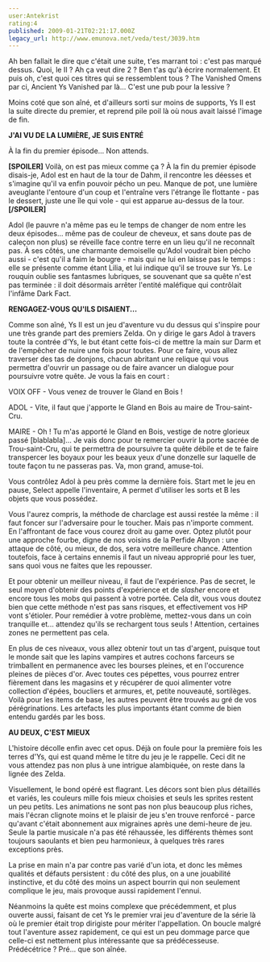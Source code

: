 ```yaml
---
user:Antekrist
rating:4
published: 2009-01-21T02:21:17.000Z
legacy_url: http://www.emunova.net/veda/test/3039.htm
---
```

Ah ben fallait le dire que c'était une suite, t'es marrant toi : c'est pas marqué dessus. Quoi, le II ? Ah ça veut dire 2 ? Ben t'as qu'à écrire normalement. Et puis oh, c'est quoi ces titres qui se ressemblent tous ? The Vanished Omens par ci, Ancient Ys Vanished par là... C'est une pub pour la lessive ?  

Moins coté que son aîné, et d'ailleurs sorti sur moins de supports, Ys II est la suite directe du premier, et reprend pile poil là où nous avait laissé l'image de fin.  

  

**J'AI VU DE LA LUMIÈRE, JE SUIS ENTRÉ**  

À la fin du premier épisode... Non attends.  

**\[SPOILER\]** Voilà, on est pas mieux comme ça ? À la fin du premier épisode disais-je, Adol est en haut de la tour de Dahm, il rencontre les déesses et s'imagine qu'il va enfin pouvoir pécho un peu. Manque de pot, une lumière aveuglante l'entoure d'un coup et l'entraîne vers l'étrange île flottante - pas le dessert, juste une île qui vole - qui est apparue au-dessus de la tour. **\[/SPOILER\]**  

Adol (le pauvre n'a même pas eu le temps de changer de nom entre les deux épisodes... même pas de couleur de cheveux, et sans doute pas de caleçon non plus) se réveille face contre terre en un lieu qu'il ne reconnaît pas. À ses côtés, une charmante demoiselle qu'Adol voudrait bien pécho aussi - c'est qu'il a faim le bougre - mais qui ne lui en laisse pas le temps : elle se présente comme étant Lilia, et lui indique qu'il se trouve sur Ys. Le rouquin oublie ses fantasmes lubriques, se souvenant que sa quête n'est pas terminée : il doit désormais arrêter l'entité maléfique qui contrôlait l'infâme Dark Fact.  

  

**RENGAGEZ-VOUS QU'ILS DISAIENT...**  

Comme son aîné, Ys II est un jeu d'aventure vu du dessus qui s'inspire pour une très grande part des premiers Zelda. On y dirige le gars Adol à travers toute la contrée d'Ys, le but étant cette fois-ci de mettre la main sur Darm et de l'empêcher de nuire une fois pour toutes. Pour ce faire, vous allez traverser des tas de donjons, chacun abritant une relique qui vous permettra d'ouvrir un passage ou de faire avancer un dialogue pour poursuivre votre quête. Je vous la fais en court :  

VOIX OFF - Vous venez de trouver le Gland en Bois !  

ADOL - Vite, il faut que j'apporte le Gland en Bois au maire de Trou-saint-Cru.  

MAIRE - Oh ! Tu m'as apporté le Gland en Bois, vestige de notre glorieux passé \[blablabla\]... Je vais donc pour te remercier ouvrir la porte sacrée de Trou-saint-Cru, qui te permettra de poursuivre ta quête débile et de te faire transpercer les boyaux pour les beaux yeux d'une donzelle sur laquelle de toute façon tu ne passeras pas. Va, mon grand, amuse-toi.  

Vous contrôlez Adol à peu près comme la dernière fois. Start met le jeu en pause, Select appelle l'inventaire, A permet d'utiliser les sorts et B les objets que vous possédez.  

Vous l'aurez compris, la méthode de charclage est aussi restée la même : il faut foncer sur l'adversaire pour le toucher. Mais pas n'importe comment. En l'affrontant de face vous courez droit au game over. Optez plutôt pour une approche fourbe, digne de nos voisins de la Perfide Albyon : une attaque de côté, ou mieux, de dos, sera votre meilleure chance. Attention toutefois, face à certains ennemis il faut un niveau approprié pour les tuer, sans quoi vous ne faites que les repousser.  

Et pour obtenir un meilleur niveau, il faut de l'expérience. Pas de secret, le seul moyen d'obtenir des points d'expérience et de _slasher_ encore et encore tous les mobs qui passent à votre portée. Cela dit, vous vous doutez bien que cette méthode n'est pas sans risques, et effectivement vos HP vont s'étioler. Pour remédier à votre problème, mettez-vous dans un coin tranquille et... attendez qu'ils se rechargent tous seuls ! Attention, certaines zones ne permettent pas cela.  

En plus de ces niveaux, vous allez obtenir tout un tas d'argent, puisque tout le monde sait que les lapins vampires et autres cochons farceurs se trimballent en permanence avec les bourses pleines, et en l'occurence pleines de pièces d'or. Avec toutes ces pépettes, vous pourrez entrer fièrement dans les magasins et y récupérer de quoi alimenter votre collection d'épées, boucliers et armures, et, petite nouveauté, sortilèges. Voilà pour les items de base, les autres peuvent être trouvés au gré de vos pérégrinations. Les artefacts les plus importants étant comme de bien entendu gardés par les boss.  

  

**AU DEUX, C'EST MIEUX**  

L'histoire décolle enfin avec cet opus. Déjà on foule pour la première fois les terres d'Ys, qui est quand même le titre du jeu je le rappelle. Ceci dit ne vous attendez pas non plus à une intrigue alambiquée, on reste dans la lignée des Zelda.  

Visuellement, le bond opéré est flagrant. Les décors sont bien plus détaillés et variés, les couleurs mille fois mieux choisies et seuls les sprites restent un peu petits. Les animations ne sont pas non plus beaucoup plus riches, mais l'écran clignote moins et le plaisir de jeu s'en trouve renforcé - parce qu'avant c'était abonnement aux migraines après une demi-heure de jeu. Seule la partie musicale n'a pas été réhaussée, les différents thèmes sont toujours saoulants et bien peu harmonieux, à quelques très rares exceptions près.  

La prise en main n'a par contre pas varié d'un iota, et donc les mêmes qualités et défauts persistent : du côté des plus, on a une jouabilité instinctive, et du côté des moins un aspect bourrin qui non seulement complique le jeu, mais provoque aussi rapidement l'ennui.  

Néanmoins la quête est moins complexe que précédemment, et plus ouverte aussi, faisant de cet Ys le premier vrai jeu d'aventure de la série là où le premier était trop dirigiste pour mériter l'appellation. On boucle malgré tout l'aventure assez rapidement, ce qui est un peu dommage parce que celle-ci est nettement plus intéressante que sa prédécesseuse. Prédécétrice ? Pré... que son aînée.